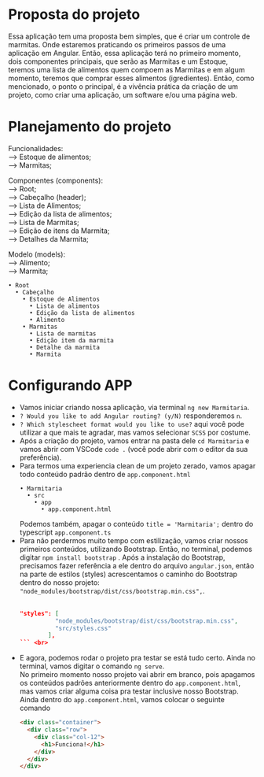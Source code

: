 # Proposta do projeto
 Essa aplicação tem uma proposta bem simples, que é criar um controle de marmitas. Onde estaremos praticando os primeiros passos de uma aplicação em Angular.
 Então, essa aplicação terá no primeiro momento, dois componentes principais, que serão as Marmitas e um Estoque, teremos uma lista de alimentos quem compoem as Marmitas e em      algum momento, teremos que comprar esses alimentos (igredientes).
 Então, como mencionado, o ponto o principal, é a vivência prática da criação de um projeto, como criar uma aplicação, um software e/ou uma página web.

# Planejamento do projeto
 Funcionalidades: <br>
  --> Estoque de alimentos; <br>
  --> Marmitas; <br>
  
 Componentes (components): <br>
  --> Root; <br>
  --> Cabeçalho (header); <br>
  --> Lista de Alimentos; <br>
  --> Edição da lista de alimentos; <br>
  --> Lista de Marmitas; <br>
  --> Edição de itens da Marmita; <br>
  --> Detalhes da Marmita; <br>
  
 Modelo (models): <br>
  --> Alimento; <br>
  --> Marmita; <br>
  
  ```
  • Root
    • Cabeçalho 
      • Estoque de Alimentos 
        • Lista de alimentos 
        • Edição da lista de alimentos 
        • Alimento
      • Marmitas
        • Lista de marmitas 
        • Edição item da marmita 
        • Detalhe da marmita 
        • Marmita
  ```
  
 # Configurando APP
  * Vamos iniciar criando nossa aplicação, via terminal `ng new Marmitaria`. <br>
  * `? Would you like to add Angular routing? (y/N)` responderemos `n`. <br>
  * `? Which stylescheet format would you like to use?` aqui você pode utilizar a que mais te agradar, mas vamos selecionar `SCSS` por costume. <br>
  * Após a criação do projeto, vamos entrar na pasta dele `cd Marmitaria` e vamos abrir com VSCode `code .` (você pode abrir com o editor da sua preferência).
  * Para termos uma experiencia clean de um projeto zerado, vamos apagar todo conteúdo padrão dentro de `app.component.html` <br>
    ```
    • Marmitaria
      • src
        • app
          • app.component.html
    ```
    Podemos também, apagar o conteúdo `title = 'Marmitaria';` dentro do typescript `app.component.ts` <br>
  * Para não perdermos muito tempo com estilização, vamos criar nossos primeiros conteúdos, utilizando Bootstrap. Então, no terminal, podemos digitar `npm install bootstrap` . Após a instalação do Bootstrap, precisamos fazer referência a ele dentro do arquivo `angular.json`, então na parte de estilos (styles) acrescentamos o caminho do Bootstrap dentro do nosso projeto: <br>
    `"node_modules/bootstrap/dist/css/bootstrap.min.css",`. <br><br>
    ``` json
    "styles": [
              "node_modules/bootstrap/dist/css/bootstrap.min.css",
              "src/styles.css"
            ],
    ``` <br>
  * E agora, podemos rodar o projeto pra testar se está tudo certo. Ainda no terminal, vamos digitar o comando `ng serve`. <br>
    No primeiro momento nosso projeto vai abrir em branco, pois apagamos os conteúdos padrões anteriormente dentro do `app.component.html`, mas vamos criar alguma coisa pra testar inclusive nosso Bootstrap. <br>
    Ainda dentro do `app.component.html`, vamos colocar o seguinte comando <br>
    ``` html
    <div class="container">
      <div class="row">
        <div class="col-12">
          <h1>Funciona!</h1>
        </div>
      </div>
    </div>
    ```
